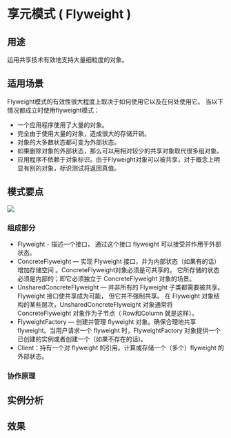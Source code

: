 # 享元模式 ( Flyweight )

## 用途

运用共享技术有效地支持大量细粒度的对象。

## 适用场景

Flyweight模式的有效性很大程度上取决于如何使用它以及在何处使用它。 当以下情况都成立时使用flyweight模式：
* 一个应用程序使用了大量的对象。
* 完全由于使用大量的对象，造成很大的存储开销。
* 对象的大多数状态都可变为外部状态。
* 如果删除对象的外部状态，那么可以用相对较少的共享对象取代很多组对象。
* 应用程序不依赖于对象标识。由于Flyweight对象可以被共享，对于概念上明显有别的对象，标识测试将返回真值。

## 模式要点

![](https://github.com/JamesZBL/java_design_patterns/blob/develop/flyweight/uml/Flyweight.png?raw=true)

### 组成部分

* Flyweight - 描述一个接口， 通过这个接口 flyweight 可以接受并作用于外部状态。
* ConcreteFlyweight — 实现 Flyweight 接口，并为内部状态（如果有的话）增加存储空间 。ConcreteFlyweight对象必须是可共享的。 它所存储的状态必须是内部的；即它必须独立于 ConcreteFlyweight 对象的场景。
* UnsharedConcreteFlyweight — 并非所有的 Flyweight 子类都需要被共享。Flyweight 接口使共享成为可能， 但它并不强制共享。 在 Flyweight 对象结构的某些层次，UnsharedConcreteFlyweight 对象通常将ConcreteFlyweight 对象作为子节点（ Row和Column 就是这样）。
* FlyweightFactory — 创建并管理 flyweight 对象。确保合理地共享 flyweight。当用户请求一个 flyweight 时，FlyweightFactory 对象提供一个已创建的实例或者创建一个（如果不存在的话)。
* Client：持有一个对 flyweight 的引用。计算或存储一个（多个）flyweight 的外部状态。

### 协作原理



## 实例分析



## 效果
